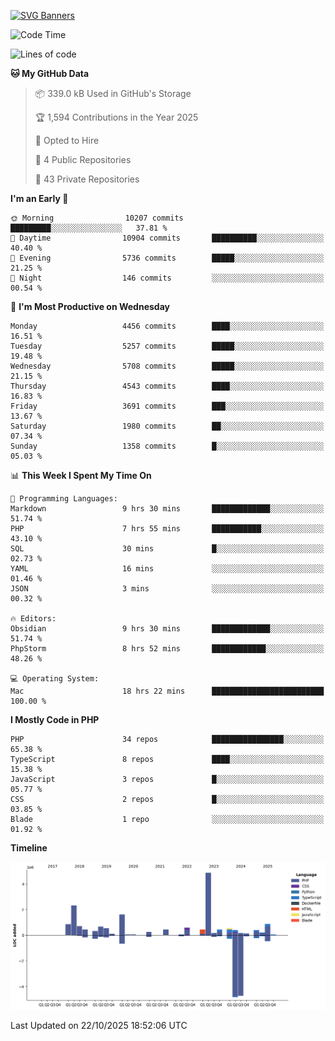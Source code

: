 [![SVG Banners](https://svg-banners.vercel.app/api?type=glitch&text1=Gere_Lajos%F0%9F%92%BB&width=800&height=400)](https://github.com/Akshay090/svg-banners)

<!--START_SECTION:waka-->
![Code Time](http://img.shields.io/badge/Code%20Time-2%2C943%20hrs%2018%20mins-blue)

![Lines of code](https://img.shields.io/badge/From%20Hello%20World%20I%27ve%20Written-17.6%20million%20lines%20of%20code-blue)

**🐱 My GitHub Data** 

> 📦 339.0 kB Used in GitHub's Storage 
 > 
> 🏆 1,594 Contributions in the Year 2025
 > 
> 💼 Opted to Hire
 > 
> 📜 4 Public Repositories 
 > 
> 🔑 43 Private Repositories 
 > 
**I'm an Early 🐤** 

```text
🌞 Morning                10207 commits       █████████░░░░░░░░░░░░░░░░   37.81 % 
🌆 Daytime                10904 commits       ██████████░░░░░░░░░░░░░░░   40.40 % 
🌃 Evening                5736 commits        █████░░░░░░░░░░░░░░░░░░░░   21.25 % 
🌙 Night                  146 commits         ░░░░░░░░░░░░░░░░░░░░░░░░░   00.54 % 
```
📅 **I'm Most Productive on Wednesday** 

```text
Monday                   4456 commits        ████░░░░░░░░░░░░░░░░░░░░░   16.51 % 
Tuesday                  5257 commits        █████░░░░░░░░░░░░░░░░░░░░   19.48 % 
Wednesday                5708 commits        █████░░░░░░░░░░░░░░░░░░░░   21.15 % 
Thursday                 4543 commits        ████░░░░░░░░░░░░░░░░░░░░░   16.83 % 
Friday                   3691 commits        ███░░░░░░░░░░░░░░░░░░░░░░   13.67 % 
Saturday                 1980 commits        ██░░░░░░░░░░░░░░░░░░░░░░░   07.34 % 
Sunday                   1358 commits        █░░░░░░░░░░░░░░░░░░░░░░░░   05.03 % 
```


📊 **This Week I Spent My Time On** 

```text
💬 Programming Languages: 
Markdown                 9 hrs 30 mins       █████████████░░░░░░░░░░░░   51.74 % 
PHP                      7 hrs 55 mins       ███████████░░░░░░░░░░░░░░   43.10 % 
SQL                      30 mins             █░░░░░░░░░░░░░░░░░░░░░░░░   02.73 % 
YAML                     16 mins             ░░░░░░░░░░░░░░░░░░░░░░░░░   01.46 % 
JSON                     3 mins              ░░░░░░░░░░░░░░░░░░░░░░░░░   00.32 % 

🔥 Editors: 
Obsidian                 9 hrs 30 mins       █████████████░░░░░░░░░░░░   51.74 % 
PhpStorm                 8 hrs 52 mins       ████████████░░░░░░░░░░░░░   48.26 % 

💻 Operating System: 
Mac                      18 hrs 22 mins      █████████████████████████   100.00 % 
```

**I Mostly Code in PHP** 

```text
PHP                      34 repos            ████████████████░░░░░░░░░   65.38 % 
TypeScript               8 repos             ████░░░░░░░░░░░░░░░░░░░░░   15.38 % 
JavaScript               3 repos             █░░░░░░░░░░░░░░░░░░░░░░░░   05.77 % 
CSS                      2 repos             █░░░░░░░░░░░░░░░░░░░░░░░░   03.85 % 
Blade                    1 repo              ░░░░░░░░░░░░░░░░░░░░░░░░░   01.92 % 
```



**Timeline**

![Lines of Code chart](https://raw.githubusercontent.com/gere-lajos/gere-lajos/main/assets/bar_graph.png)


 Last Updated on 22/10/2025 18:52:06 UTC
<!--END_SECTION:waka-->
